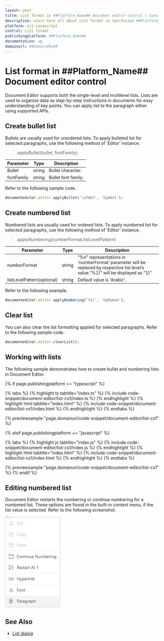 ```yaml
---
layout: post
title: List format in ##Platform_Name## Document editor control | Syncfusion
description: Learn here all about List format in Syncfusion ##Platform_Name## Document editor control of Syncfusion Essential JS 2 and more.
platform: ej2-javascript
control: List format 
publishingplatform: ##Platform_Name##
documentation: ug
domainurl: ##DomainURL##
---
```


# List format in ##Platform_Name## Document editor control

Document Editor supports both the single-level and multilevel lists. Lists are used to organize data as step-by-step instructions in documents for easy understanding of key points. You can apply list to the paragraph either using supported APIs.

## Create bullet list

Bullets are usually used for unordered lists. To apply bulleted list for selected paragraphs, use the following method of ‘Editor’ instance.

> applyBullet(bullet, fontFamily);

|Parameter|Type|Description|
|---------|----|-----------|
|Bullet|string|Bullet character.|
|fontFamily|string|Bullet font family.|

Refer to the following sample code.

```ts
documenteditor.editor.applyBullet('\uf0b7', 'Symbol');
```

## Create numbered list

Numbered lists are usually used for ordered lists. To apply numbered list for selected paragraphs, use the following method of ‘Editor’ instance.

> applyNumbering(numberFormat,listLevelPattern)

|Parameter|Type|Description|
|---------|----|-----------|
|numberFormat|string|“%n” representations in ‘numberFormat’ parameter will be replaced by respective list level’s value.“%1)” will be displayed as “1)”|
|listLevelPattern(optional)|string|Default value is 'Arabic'.|

Refer to the following example.

```ts
documenteditor.editor.applyNumbering('%1)', 'UpRoman');
```

## Clear list

You can also clear the list formatting applied for selected paragraphs. Refer to the following sample code.

```ts
documenteditor.editor.clearList();
```

## Working with lists

The following sample demonstrates how to create bullet and numbering lists in Document Editor.

{% if page.publishingplatform == "typescript" %}

 {% tabs %}
{% highlight ts tabtitle="index.ts" %}
{% include code-snippet/document-editor/list-cs1/index.ts %}
{% endhighlight %}
{% highlight html tabtitle="index.html" %}
{% include code-snippet/document-editor/list-cs1/index.html %}
{% endhighlight %}
{% endtabs %}
        
{% previewsample "page.domainurl/code-snippet/document-editor/list-cs1" %}

{% elsif page.publishingplatform == "javascript" %}

{% tabs %}
{% highlight js tabtitle="index.js" %}
{% include code-snippet/document-editor/list-cs1/index.js %}
{% endhighlight %}
{% highlight html tabtitle="index.html" %}
{% include code-snippet/document-editor/list-cs1/index.html %}
{% endhighlight %}
{% endtabs %}

{% previewsample "page.domainurl/code-snippet/document-editor/list-cs1" %}
{% endif %}

## Editing numbered list

Document Editor restarts the numbering or continue numbering for a numbered list. These options are found in the built-in context menu, if the list value is selected. Refer to the following screenshot.

![Image](images/list.png)

## See Also

* [List dialog](../document-editor/dialog#list-dialog)
